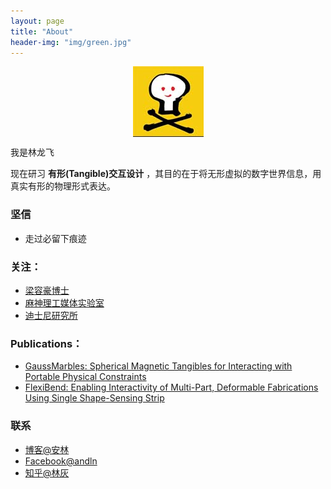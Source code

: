 ```yaml
---
layout: page
title: "About"
header-img: "img/green.jpg"
---
```



<center>
    <p><img src="https://raw.githubusercontent.com/Andln/andln.github.io/master/img/andln.jpg" align="center"></p>
</center>

我是林龙飞

现在研习 **有形(Tangible)交互设计** ，其目的在于将无形虚拟的数字世界信息，用真实有形的物理形式表达。

### 坚信

- 走过必留下痕迹



### 关注：

- [梁容豪博士](http://www.cmlab.csie.ntu.edu.tw/~howieliang/)
- [麻神理工媒体实验室](www.media.mit.edu/)
- [迪士尼研究所](https://www.disneyresearch.com/projects/)




### Publications：

- [GaussMarbles: Spherical Magnetic Tangibles for Interacting with Portable Physical Constraints](http://dl.acm.org/citation.cfm?id=2858559&CFID=790246963&CFTOKEN=33371935)
- [FlexiBend: Enabling Interactivity of Multi-Part, Deformable Fabrications Using Single Shape-Sensing Strip](http://dl.acm.org/citation.cfm?id=2807456&CFID=790246963&CFTOKEN=33371935)





### 联系

- [博客@安林](https://andln.com)
- [Facebook@andln](https://www.facebook.com/idfei)
- [知乎@林灰](https://www.zhihu.com/people/andln)







